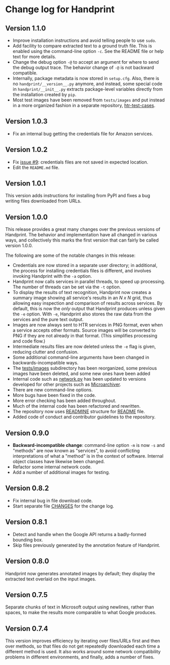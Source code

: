 Change log for Handprint
========================

Version 1.1.0
--------------

* Improve installation instructions and avoid telling people to use `sudo`.
* Add facility to compare extracted text to a ground truth file. This is enabled using the command-line option `-c`. See the README file or help text for more details.
* Change the debug option `-@` to accept an argument for where to send the debug output trace. The behavior change of `-@` is not backward compatible.
* Internally, package metadata is now stored in `setup.cfg`.  Also, there is no `handprint/__version__.py` anymore, and instead, some special code in `handprint/__init__.py` extracts package-level variables directly from the installation created by `pip`.
* Most test images have been removed from `tests/images` and put instead in a more organized fashion in a separate repository, [htr-test-cases](https://github.com/caltechlibrary/htr-test-cases/).


Version 1.0.3
--------------

* Fix an internal bug getting the credentials file for Amazon services.


Version 1.0.2
--------------

* Fix [issue #9](https://github.com/caltechlibrary/handprint/issues/9): credentials files are not saved in expected location.
* Edit the `README.md` file.


Version 1.0.1
--------------

This version adds instructions for installing from PyPI and fixes a bug writing files downloaded from URLs.


Version 1.0.0
--------------

This release provides a great many changes over the previous versions of Handprint.  The behavior and implementation have all changed in various ways, and collectively this marks the first version that can fairly be called version 1.0.0.

The following are some of the notable changes in this release:

* Credentials are now stored in a separate user directory; in additional, the process for installing credentials files is different, and involves invoking Handprint with the `-a` option.
* Handprint now calls services in parallel threads, to speed up processing.  The number of threads can be set via the `-t` option.
* To display the results of text recognition, Handprint now creates a summary image showing all service's results in an _N&nbsp;x&nbsp;N_ grid, thus allowing easy inspection and comparison of results across services.  By default, this is now the _only_ output that Handprint produces unless given the `-e` option.  With `-e`, Handprint also stores the raw data from the services and the pure text output.
* Images are now always sent to HTR services in PNG format, even when a service accepts other formats.  Source images will be converted to PNG if they are not already in that format.  (This simplifies processing and code flow.)
* Intermediate results files are now deleted unless the `-e` flag is given, reducing clutter and confusion.
* Some additional command-line arguments have been changed in backwards-incompatible ways.
* The [tests/images](tests/images) subdirectory has been reorganized, some previous images have been deleted, and some new ones have been added
* Internal code such as [network.py](handprint/network.py) has been updated to versions developed for other projects such as [Microarchiver](https://github/caltechlibrary/microarchiver).
* There are new command-line options.
* More bugs have been fixed in the code.
* More error checking has been added throughout.
* Much of the internal code has been refactored and rewritten.
* The repository now uses [READMINE](https://github.com/mhucka/readmine) structure for [README](README.md) file.
* Added code of conduct and contributor guidelines to the repository.


Version 0.9.0
-------------

* **Backward-incompatible change**: command-line option `-m` is now `-s` and "methods" are now known as "services", to avoid conflicting interpretations of what a "method" is in the context of software.  Internal object classes have likewise been changed.
* Refactor some internal network code.
* Add a number of additional images for testing.


Version 0.8.2
-------------

* Fix internal bug in file download code.
* Start separate file [CHANGES](https://github.com/caltechlibrary/handprint/blob/master/CHANGES.md) for the change log.


Version 0.8.1
-------------

* Detect and handle when the Google API returns a badly-formed bounding box.
* Skip files previously generated by the annotation feature of Handprint.


Version 0.8.0
-------------

Handprint now generates annotated images by default; they display the extracted text overlaid on the input images.


Version 0.7.5
-------------

Separate chunks of text in Microsoft output using newlines, rather than spaces, to make the results more comparable to what Google produces.


Version 0.7.4
-------------

This version improves efficiency by iterating over files/URLs first and then over methods, so that files do not get repeatedly downloaded each time a different method is used.  It also works around some network compatibility problems in different environments, and finally, adds a number of fixes.
